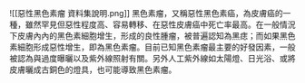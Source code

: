![[惡性黑色素瘤 資料集說明.png]]
黑色素瘤，又稱惡性黑色素癌，為皮膚癌的一種，雖然罕見但惡性程度高、容易轉移、在惡性皮膚癌中死亡率最高。在一般情況下皮膚內內的黑色素細胞增生，形成的良性腫瘤，被普遍認知為黑痣；而如果黑色素細胞形成惡性增生，即為黑色素瘤。目前已知黑色素瘤最主要的好發因素，一般被認為與過度曝曬以及紫外線照射有關。另外人工紫外線如太陽燈、日光浴、或將皮膚曬成古銅色的燈具，也可能導致黑色素瘤。